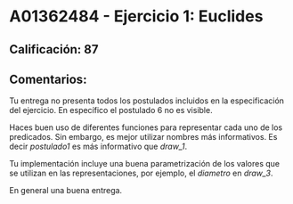 # A01362484 - Ejercicio 1: Euclides

## **Calificación**: 87

## **Comentarios**:

Tu entrega no presenta todos los postulados incluidos en la especificación del ejercicio. En específico el postulado 6 no es visible.

Haces buen uso de diferentes funciones para representar cada uno de los predicados. Sin embargo, es mejor utilizar nombres más informativos. Es decir *postulado1* es más informativo que *draw_1*.


Tu implementación incluye una buena parametrización de los valores que se utilizan en las representaciones, por ejemplo, el *diametro* en *draw_3*.

En general una buena entrega.